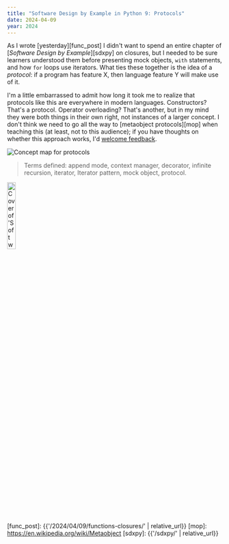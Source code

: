 ```yaml
---
title: "Software Design by Example in Python 9: Protocols"
date: 2024-04-09
year: 2024
---
```


As I wrote [yesterday][func_post]
I didn't want to spend an entire chapter of [*Software Design by Example*][sdxpy] on closures,
but I needed to be sure learners understood them
before presenting mock objects, `with` statements, and how `for` loops use iterators.
What ties these together is the idea of a *protocol*:
if a program has feature X,
then language feature Y will make use of it.

I'm a little embarrassed to admit how long it took me to realize that protocols like this are everywhere in modern languages.
Constructors?
That's a protocol.
Operator overloading?
That's another,
but in my mind they were both things in their own right,
not instances of a larger concept.
I don't think we need to go all the way to [metaobject protocols][mop] when teaching this
(at least, not to this audience);
if you have thoughts on whether this approach works,
I'd [welcome feedback](mailto:{{site.author.email}}).

<img class="centered" src="{{'/sdxpy/protocols/concept_map.svg' | relative_url}}" alt="Concept map for protocols"/>

> Terms defined: append mode, context manager, decorator, infinite recursion, iterator, Iterator pattern, mock object, protocol.

<a href="https://www.routledge.com/Software-Design-by-Example-A-Tool-Based-Introduction-with-Python/Wilson/p/book/9781032725215"><img src="{{'/sdxpy/sdxpy-cover.png' | relative_url}}" alt="Cover of 'Software Design by Example'" width="20%" class="centered">
</a>

[func_post]: {{'/2024/04/09/functions-closures/' | relative_url}}
[mop]: https://en.wikipedia.org/wiki/Metaobject
[sdxpy]: {{'/sdxpy/' | relative_url}}
